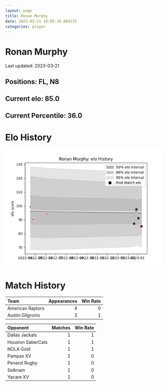 ```yaml
---  
layout: page  
title: Ronan Murphy  
date: 2023-03-21 18:05:18.089215  
categories: player  
---
```

# Ronan Murphy


Last updated: 2023-03-21
## Positions: FL, N8

## Current elo: 85.0

## Current Percentile: 36.0

# Elo History


![elo history](history_RonanMurphy.png)
# Match History


| Team             |   Appearances |   Win Rate |
|:-----------------|--------------:|-----------:|
| American Raptors |             4 |          0 |
| Austin Gilgronis |             3 |          1 |

| Opponent          |   Matches |   Win Rate |
|:------------------|----------:|-----------:|
| Dallas Jackals    |         1 |          1 |
| Houston SaberCats |         1 |          1 |
| NOLA Gold         |         1 |          1 |
| Pampas XV         |         1 |          0 |
| Penarol Rugby     |         1 |          0 |
| Selknam           |         1 |          0 |
| Yacare XV         |         1 |          0 |